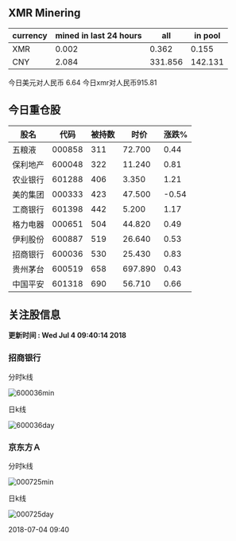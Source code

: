 ## XMR Minering

|currency|mined in last 24 hours|all|in pool|
|---|---|---|---|
|XMR|0.002|0.362|0.155|
|CNY|2.084|331.856|142.131|

今日美元对人民币 6.64	今日xmr对人民币915.81


## 今日重仓股 

|股名|代码|被持数|时价|涨跌%|
|---|---|---|---|---|
|五粮液|000858|311|72.700|0.44|
|保利地产|600048|322|11.240|0.81|
|农业银行|601288|406|3.350|1.21|
|美的集团|000333|423|47.500|-0.54|
|工商银行|601398|442|5.200|1.17|
|格力电器|000651|504|44.820|0.49|
|伊利股份|600887|519|26.640|0.53|
|招商银行|600036|530|25.430|0.83|
|贵州茅台|600519|658|697.890|0.43|
|中国平安|601318|690|56.710|0.66|

## 关注股信息
**更新时间 : Wed Jul  4 09:40:14 2018**
### 招商银行 
分时k线

![600036min](http://image.sinajs.cn/newchart/min/n/sh600036.gif)

日k线

![600036day](http://image.sinajs.cn/newchart/daily/n/sh600036.gif)

### 京东方Ａ 
分时k线

![000725min](http://image.sinajs.cn/newchart/min/n/sz000725.gif)

日k线

![000725day](http://image.sinajs.cn/newchart/daily/n/sz000725.gif)

2018-07-04 09:40